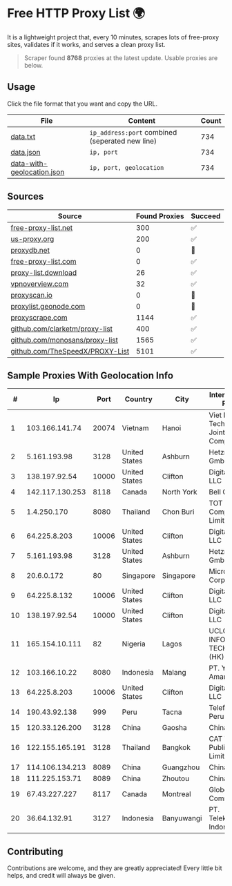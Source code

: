 
# Free HTTP Proxy List 🌍

It is a lightweight project that, every 10 minutes, scrapes lots of free-proxy sites, validates if it works, and serves a clean proxy list.


> Scraper found **8768** proxies at the latest update. Usable proxies are below.

## Usage

Click the file format that you want and copy the URL.


|File|Content|Count|
|----|-------|-----|
|[data.txt](https://raw.githubusercontent.com/themiralay/Proxy-List-World/master/data.txt)|`ip_address:port` combined (seperated new line)|734|
|[data.json](https://raw.githubusercontent.com/themiralay/Proxy-List-World/master/data.json)|`ip, port`|734|
|[data-with-geolocation.json](https://raw.githubusercontent.com/themiralay/Proxy-List-World/master/data-with-geolocation.json)|`ip, port, geolocation`|734|

## Sources

|Source|Found Proxies|Succeed|
|------|-------------|-------|
|[free-proxy-list.net](https://free-proxy-list.net)|300|✅|
|[us-proxy.org](https://www.us-proxy.org)|200|✅|
|[proxydb.net](http://proxydb.net)|0|🚫|
|[free-proxy-list.com](https://free-proxy-list.com/?page=&port=&type%5B%5D=http&type%5B%5D=https&up_time=0&search=Search)|0|✅|
|[proxy-list.download](https://www.proxy-list.download/HTTP)|26|✅|
|[vpnoverview.com](https://vpnoverview.com/privacy/anonymous-browsing/free-proxy-servers)|32|✅|
|[proxyscan.io](https://www.proxyscan.io)|0|🚫|
|[proxylist.geonode.com](https://proxylist.geonode.com/api/proxy-list?limit=300&page=1&sort_by=lastChecked&sort_type=desc&protocols=http,https)|0|🚫|
|[proxyscrape.com](https://api.proxyscrape.com/v2/?request=displayproxies&protocol=http&timeout=10000&country=all&ssl=all&anonymity=all)|1144|✅|
|[github.com/clarketm/proxy-list](https://raw.githubusercontent.com/clarketm/proxy-list/master/proxy-list-raw.txt)|400|✅|
|[github.com/monosans/proxy-list](https://raw.githubusercontent.com/monosans/proxy-list/main/proxies/http.txt)|1565|✅|
|[github.com/TheSpeedX/PROXY-List](https://raw.githubusercontent.com/TheSpeedX/PROXY-List/master/http.txt)|5101|✅|


## Sample Proxies With Geolocation Info

|#|Ip|Port|Country|City|Internet Service Provider|
|-|--|----|-------|----|-------------------------|
|1|103.166.141.74|20074|Vietnam|Hanoi|Viet NAM Cloud Technology Joint Stock Company|
|2|5.161.193.98|3128|United States|Ashburn|Hetzner Online GmbH|
|3|138.197.92.54|10000|United States|Clifton|DigitalOcean, LLC|
|4|142.117.130.253|8118|Canada|North York|Bell Canada|
|5|1.4.250.170|8080|Thailand|Chon Buri|TOT Public Company Limited|
|6|64.225.8.203|10006|United States|Clifton|DigitalOcean, LLC|
|7|5.161.193.98|3128|United States|Ashburn|Hetzner Online GmbH|
|8|20.6.0.172|80|Singapore|Singapore|Microsoft Corporation|
|9|64.225.8.132|10006|United States|Clifton|DigitalOcean, LLC|
|10|138.197.92.54|10000|United States|Clifton|DigitalOcean, LLC|
|11|165.154.10.111|82|Nigeria|Lagos|UCLOUD INFORMATION TECHNOLOGY (HK) LIMITED|
|12|103.166.10.22|8080|Indonesia|Malang|PT. Yasmin Amanah Media|
|13|64.225.8.203|10006|United States|Clifton|DigitalOcean, LLC|
|14|190.43.92.138|999|Peru|Tacna|Telefonica Del Peru|
|15|120.33.126.200|3128|China|Gaosha|Chinanet|
|16|122.155.165.191|3128|Thailand|Bangkok|CAT Telecom Public Company Limited|
|17|114.106.134.213|8089|China|Guangzhou|Chinanet|
|18|111.225.153.71|8089|China|Zhoutou|China Telecom|
|19|67.43.227.227|8117|Canada|Montreal|GloboTech Communications|
|20|36.64.132.91|3127|Indonesia|Banyuwangi|PT. Telekomunikasi Indonesia|



## Contributing

Contributions are welcome, and they are greatly appreciated! Every
little bit helps, and credit will always be given.

